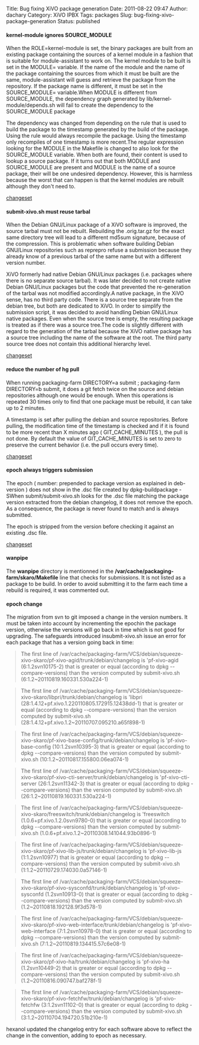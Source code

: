 Title: Bug fixing XiVO package generation
Date: 2011-08-22 09:47
Author: dachary
Category: XiVO IPBX
Tags: packages
Slug: bug-fixing-xivo-package-generation
Status: published

#### kernel-module ignores SOURCE\_MODULE

When the ROLE=kernel-module is set, the binary packages are built from
an existing package containing the sources of a kernel module in a
fashion that is suitable for module-assistant to work on. The kernel
module to be built is set in the MODULE= variable. If the name of the
module and the name of the package containing the sources from which it
must be built are the same, module-assistant will guess and retrieve the
package from the repository. If the package name is different, it must
be set in the SOURCE\_MODULE= variable.When MODULE is different from
SOURCE\_MODULE, the dependency graph generated by
lib/kernel-module/depends.sh will fail to create the dependency to the
SOURCE\_MODULE package

The dependency was changed from depending on the rule that is used to
build the package to the timestamp generated by the build of the
package. Using the rule would always recompile the package. Using the
timestamp only recompiles of one timestamp is more recent.The regular
expression looking for the MODULE in the Makefile is changed to also
look for the SOURCE\_MODULE variable. When both are found, their content
is used to lookup a source package. If it turns out that both MODULE and
SOURCE\_MODULE are present and MODULE is the name of a source package,
their will be one undesired dependency. However, this is harmless
because the worst that can happen is that the kernel modules are rebuilt
although they don't need to.

[changeset](http://packaging-farm.dachary.org/trac/changeset/3c7465772c1bcb81fd508bd060cf980a7806d490)

#### submit-xivo.sh must reuse tarbal

When the Debian GNU/Linux package of a XiVO software is improved, the
source tarbal must not be rebuilt. Rebuilding the .orig.tar.gz for the
exact same directory tree will lead to a different md5sum signature,
because of the compression. This is problematic when software building
Debian GNU/Linux repositories such as reprepro refuse a submission
because they already know of a previous tarbal of the same name but with
a different version number.

XiVO formerly had native Debian GNU/Linux packages (i.e. packages where
there is no separate source tarbal). It was later decided to not create
native Debian GNU/Linux packages but the code that prevented the
re-generation of the tarbal was not modified accordingly.A native
package, in the XiVO sense, has no third party code. There is a source
tree separate from the debian tree, but both are dedicated to XiVO. In
order to simplify the submission script, it was decided to avoid
handling Debian GNU/Linux native packages. Even when the source tree is
empty, the resulting package is treated as if there was a source
tree.The code is slightly different with regard to the generation of the
tarbal because the XiVO native package has a source tree including the
name of the software at the root. The third party source tree does not
contain this additional hierarchy level.

[changeset](http://packaging-farm.dachary.org/trac/changeset/034e2d1a16a2b4b80d22463be300f4bacbaba458)

#### reduce the number of hg pull

When running packaging-farm DIRECTORY=a submit ; packaging-farm
DIRECTORY=b submit, it does a git fetch twice on the source and debian
repositories although one would be enough. When this operations is
repeated 30 times only to find that one package must be rebuild, it can
take up to 2 minutes.

A timestamp is set after pulling the debian and source repositories.
Before pulling, the modification time of the timestamp is checked and if
it is found to be more recent than X minutes ago ( GIT\_CACHE\_MINUTES
), the pull is not done. By default the value of GIT\_CACHE\_MINUTES is
set to zero to preserve the current behavior (i.e. the pull occurs every
time).

[changeset](http://packaging-farm.dachary.org/trac/changeset/504cd6a6f8b3ad1b1d256fb88adf029861469632)

#### epoch always triggers submission

The epoch ( number: prepended to package version as explained in
deb-version ) does not show in the .dsc file created by
dpkg-buildpackage -SWhen submit/submit-xivo.sh looks for the .dsc file
matching the package version extracted from the debian changelog, it
does not remove the epoch. As a consequence, the package is never found
to match and is always submitted.

The epoch is stripped from the version before checking it against an
existing .dsc file.

[changeset](http://packaging-farm.dachary.org/trac/changeset/6c1ef0ea8cc190da44157af9abfb1e6db0fa6109)

#### wanpipe

The **wanpipe** directory is mentionned in the
**/var/cache/packaging-farm/skaro/Makefile** line that checks for
submissions. It is not listed as a package to be build. In order to
avoid submitting it to the farm each time a rebuild is required, it was
commented out.

#### epoch change

The migration from svn to git imposed a change in the version numbers.
It must be taken into account by incrementing the epochin the package
version, otherwise the versions will go back in time which is not good
for upgrading. The safeguards introduced insubmit-xivo.sh issue an error
for each package that has a version going back in time:

> The first line of
> /var/cache/packaging-farm/VCS/debian/squeeze-xivo-skaro/pf-xivo-agid/trunk/debian/changelog
> is 'pf-xivo-agid (6:1.2<a></a>svn10175-2) that is greater or equal
> (according to dpkg --compare-versions) than the version computed by
> submit-xivo.sh (6:1.2\~20110819.160331.530a224-1)

> The first line of
> /var/cache/packaging-farm/VCS/debian/squeeze-xivo-skaro/libpri/trunk/debian/changelog
> is 'libpri (28:1.4.12+pf.xivo.1.2<a></a>20110805.172915.12438dd-1)
> that is greater or equal (according to dpkg --compare-versions) than
> the version computed by submit-xivo.sh
> (28:1.4.12+pf.xivo.1.2\~20110707.095210.a65f898-1)

> The first line of
> /var/cache/packaging-farm/VCS/debian/squeeze-xivo-skaro/pf-xivo-base-config/trunk/debian/changelog
> is 'pf-xivo-base-config (10:1.2<a></a>svn10395-3) that is greater or
> equal (according to dpkg --compare-versions) than the version computed
> by submit-xivo.sh (10:1.2\~20110817.155800.06ea074-1)

> The first line of
> /var/cache/packaging-farm/VCS/debian/squeeze-xivo-skaro/pf-xivo-cti-server/trunk/debian/changelog
> is 'pf-xivo-cti-server (26:1.2<a></a>svn11342-3) that is greater or
> equal (according to dpkg --compare-versions) than the version computed
> by submit-xivo.sh (26:1.2\~20110819.160331.530a224-1)

> The first line of
> /var/cache/packaging-farm/VCS/debian/squeeze-xivo-skaro/freeswitch/trunk/debian/changelog
> is 'freeswitch (1.0.6+pf.xivo.1.2.0<a></a>svn9780-0) that is greater
> or equal (according to dpkg --compare-versions) than the version
> computed by submit-xivo.sh
> (1.0.6+pf.xivo.1.2\~20110308.141044.93b0896-1)

> The first line of
> /var/cache/packaging-farm/VCS/debian/squeeze-xivo-skaro/pf-xivo-lib-js/trunk/debian/changelog
> is 'pf-xivo-lib-js (1:1.2<a></a>svn10977) that is greater or equal
> (according to dpkg --compare-versions) than the version computed by
> submit-xivo.sh (1:1.2\~20110729.174030.0a57146-1)

> The first line of
> /var/cache/packaging-farm/VCS/debian/squeeze-xivo-skaro/pf-xivo-sysconfd/trunk/debian/changelog
> is 'pf-xivo-sysconfd (1.2<a></a>svn10913-0) that is greater or equal
> (according to dpkg --compare-versions) than the version computed by
> submit-xivo.sh (1.2\~20110818.192128.9f3d578-1)

> The first line of
> /var/cache/packaging-farm/VCS/debian/squeeze-xivo-skaro/pf-xivo-web-interface/trunk/debian/changelog
> is 'pf-xivo-web-interface (7:1.2<a></a>svn10978-0) that is greater or
> equal (according to dpkg --compare-versions) than the version computed
> by submit-xivo.sh (7:1.2\~20110819.134415.57c6e08-1)

> The first line of
> /var/cache/packaging-farm/VCS/debian/squeeze-xivo-skaro/pf-xivo-ha/trunk/debian/changelog
> is 'pf-xivo-ha (1.2<a></a>svn10449-2) that is greater or equal
> (according to dpkg --compare-versions) than the version computed by
> submit-xivo.sh (1.2\~20110816.090747.baf278f-1)

> The first line of
> /var/cache/packaging-farm/VCS/debian/squeeze-xivo-skaro/pf-xivo-fetchfw/trunk/debian/changelog
> is 'pf-xivo-fetchfw (3:1.2<a></a>svn11102-0) that is greater or equal
> (according to dpkg --compare-versions) than the version computed by
> submit-xivo.sh (3:1.2\~20110704.194720.51b210e-1)

hexanol updated the changelog entry for each software above to reflect
the change in the convention, adding to epoch as necessary.

</p>

